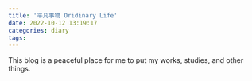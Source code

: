```yaml
---
title: '平凡事物 Oridinary Life'
date: 2022-10-12 13:19:17
categories: diary
tags:
---
```


This blog is a peaceful place for me to put my works, studies, and other things.
